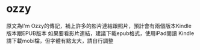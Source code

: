 # ozzy
原文為I'm Ozzy的傳記，補上許多的影片連結跟照片，預計會有兩個版本Kindle版本跟EPUB版本
如果要看影片連結，建議下載epub格式，使用iPad閱讀
Kindle請下載mobi檔，但字體有點太大，請自行調整
